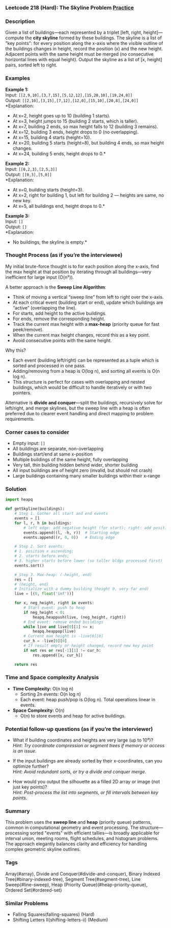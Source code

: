 ### Leetcode 218 (Hard): The Skyline Problem [Practice](https://leetcode.com/problems/the-skyline-problem)

### Description  
Given a list of buildings—each represented by a triplet [left, right, height]—compute the **city skyline** formed by these buildings. The skyline is a list of "key points": for every position along the x-axis where the visible outline of the buildings changes in height, record the position (x) and the new height. Adjacent points with the same height must be merged (no consecutive horizontal lines with equal height). Output the skyline as a list of [x, height] pairs, sorted left to right.

### Examples  

**Example 1:**  
Input: `[[2,9,10],[3,7,15],[5,12,12],[15,20,10],[19,24,8]]`  
Output: `[[2,10],[3,15],[7,12],[12,0],[15,10],[20,8],[24,0]]`  
*Explanation:  
- At x=2, height goes up to 10 (building 1 starts).
- At x=3, height jumps to 15 (building 2 starts, which is taller).
- At x=7, building 2 ends, so max height falls to 12 (building 3 remains).
- At x=12, building 3 ends, height drops to 0 (no overlapping).
- At x=15, building 4 starts (height=10).
- At x=20, building 5 starts (height=8), but building 4 ends, so max height changes.
- At x=24, building 5 ends, height drops to 0.*  

**Example 2:**  
Input: `[[0,2,3],[2,5,3]]`  
Output: `[[0,3],[5,0]]`  
*Explanation:  
- At x=0, building starts (height=3).
- At x=2, right for building 1, but left for building 2 — heights are same, no new key.
- At x=5, all buildings end, height drops to 0.*  

**Example 3:**  
Input: `[]`  
Output: `[]`  
*Explanation:  
- No buildings, the skyline is empty.*

### Thought Process (as if you’re the interviewee)  
My initial brute-force thought is to for each position along the x-axis, find the max height at that position by iterating through all buildings—very inefficient for large input (O(n²)).  

A better approach is the **Sweep Line Algorithm**:  
- Think of moving a vertical “sweep line” from left to right over the x-axis.
- At each critical event (building start or end), update which buildings are “active” (overlapping the line).
- For starts, add height to the active buildings.  
- For ends, remove the corresponding height.  
- Track the current max height with a **max-heap** (priority queue for fast peek/remove).
- When the current max height changes, record this as a key point.
- Avoid consecutive points with the same height.

Why this?  
- Each event (building left/right) can be represented as a tuple which is sorted and processed in one pass.
- Adding/removing from a heap is O(log n), and sorting all events is O(n log n).
- This structure is perfect for cases with overlapping and nested buildings, which would be difficult to handle iteratively or with two pointers.

Alternative is **divide and conquer**—split the buildings, recursively solve for left/right, and merge skylines, but the sweep line with a heap is often preferred due to clearer event handling and direct mapping to problem requirements.

### Corner cases to consider  
- Empty input: `[]`
- All buildings are separate, non-overlapping
- Buildings start/end at same x-position
- Multiple buildings of the same height, fully overlapping
- Very tall, thin building hidden behind wider, shorter building
- All input buildings are of height zero (invalid, but should not crash)
- Large buildings containing many smaller buildings within their x-range

### Solution

```python
import heapq

def getSkyline(buildings):
    # Step 1. Gather all start and end events
    events = []
    for l, r, h in buildings:
        # left edge: add negative height (for start); right: add positive height (for end)
        events.append((l, -h, r))  # Starting edge
        events.append((r, 0, 0))   # Ending edge

    # Step 2. Sort events: 
    # 1. position x ascending; 
    # 2. starts before ends; 
    # 3. higher starts before lower (so taller bldgs processed first)
    events.sort()

    # Step 3. Max-heap: (-height, end)
    res = []
    # (height, end)
    # Initialize with a dummy building (height 0, very far end)
    live = [(0, float('inf'))]

    for x, neg_height, right in events:
        # Start event: push to heap
        if neg_height < 0:
            heapq.heappush(live, (neg_height, right))
        # End event: remove ended buildings
        while live and live[0][1] <= x:
            heapq.heappop(live)
        # Current max height is -live[0][0]
        cur_h = -live[0][0]
        # If result empty or height changed, record new key point
        if not res or res[-1][1] != cur_h:
            res.append([x, cur_h])

    return res
```

### Time and Space complexity Analysis  

- **Time Complexity:** O(n log n)  
  - Sorting 2n events: O(n log n)
  - Each event: heap push/pop is O(log n). Total operations linear in events.
- **Space Complexity:** O(n)  
  - O(n) to store events and heap for active buildings.

### Potential follow-up questions (as if you’re the interviewer)  

- What if building coordinates and heights are very large (up to 10⁹)?  
  *Hint: Try coordinate compression or segment trees if memory or access is an issue.*

- If the input buildings are already sorted by their x-coordinates, can you optimize further?  
  *Hint: Avoid redundant sorts, or try a divide and conquer merge.*

- How would you output the silhouette as a filled 2D array or image (not just key points)?  
  *Hint: Post-process the list into segments, or fill intervals between key points.*

### Summary
This problem uses the **sweep line** and **heap** (priority queue) patterns, common in computational geometry and event processing. The structure—processing sorted "events" with efficient tallies—is broadly applicable for interval union, meeting rooms, flight schedules, and histogram problems. The approach elegantly balances clarity and efficiency for handling complex geometric skyline outlines.

### Tags
Array(#array), Divide and Conquer(#divide-and-conquer), Binary Indexed Tree(#binary-indexed-tree), Segment Tree(#segment-tree), Line Sweep(#line-sweep), Heap (Priority Queue)(#heap-priority-queue), Ordered Set(#ordered-set)

### Similar Problems
- Falling Squares(falling-squares) (Hard)
- Shifting Letters II(shifting-letters-ii) (Medium)